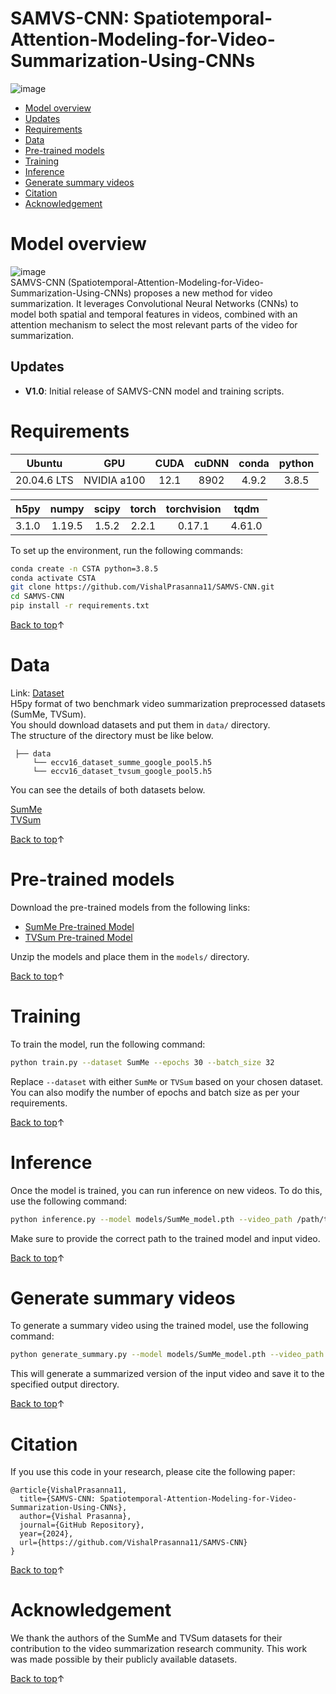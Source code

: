 # SAMVS-CNN: Spatiotemporal-Attention-Modeling-for-Video-Summarization-Using-CNNs

![image](https://github.com/VishalPrasanna11/SAMVS-CNN/assets/93433004/aa0dff4d-9b29-49a2-989a-5b6a12dba5fe)

* [Model overview](https://github.com/VishalPrasanna11/SAMVS-CNN#model-overview)
* [Updates](https://github.com/VishalPrasanna11/SAMVS-CNN#updates)
* [Requirements](https://github.com/VishalPrasanna11/SAMVS-CNN#requirements)
* [Data](https://github.com/VishalPrasanna11/SAMVS-CNN#data)
* [Pre-trained models](https://github.com/VishalPrasanna11/SAMVS-CNN#pre-trained-models)
* [Training](https://github.com/VishalPrasanna11/SAMVS-CNN#training)
* [Inference](https://github.com/VishalPrasanna11/SAMVS-CNN#inference)
* [Generate summary videos](https://github.com/VishalPrasanna11/SAMVS-CNN#generate-summary-videos)
* [Citation](https://github.com/VishalPrasanna11/SAMVS-CNN#citation)
* [Acknowledgement](https://github.com/VishalPrasanna11/SAMVS-CNN#acknowledgement)

# Model overview
![image](https://github.com/VishalPrasanna11/SAMVS-CNN/assets/93433004/537b7375-10d7-4d7d-8de0-0b69631ac635) <br/>
SAMVS-CNN (Spatiotemporal-Attention-Modeling-for-Video-Summarization-Using-CNNs) proposes a new method for video summarization. It leverages Convolutional Neural Networks (CNNs) to model both spatial and temporal features in videos, combined with an attention mechanism to select the most relevant parts of the video for summarization.

## Updates
- **V1.0**: Initial release of SAMVS-CNN model and training scripts.

# Requirements
|Ubuntu|GPU|CUDA|cuDNN|conda|python|
|:---:|:---:|:---:|:---:|:---:|:---:|
|20.04.6 LTS|NVIDIA a100 |12.1|8902|4.9.2|3.8.5|

|h5py|numpy|scipy|torch|torchvision|tqdm|
|:---:|:---:|:---:|:---:|:---:|:---:|
|3.1.0|1.19.5|1.5.2|2.2.1|0.17.1|4.61.0|

To set up the environment, run the following commands:

```bash
conda create -n CSTA python=3.8.5
conda activate CSTA
git clone https://github.com/VishalPrasanna11/SAMVS-CNN.git
cd SAMVS-CNN
pip install -r requirements.txt
```

[Back to top](https://github.com/VishalPrasanna11/SAMVS-CNN#requirements)↑

# Data
Link: [Dataset](https://drive.google.com/drive/folders/1iGfKZxexQfOxyIaOWhfU0P687dJq_KWF?usp=drive_link) <br/>
H5py format of two benchmark video summarization preprocessed datasets (SumMe, TVSum). <br/>
You should download datasets and put them in ```data/``` directory. <br/>
The structure of the directory must be like below. <br/>

```
 ├── data
     └── eccv16_dataset_summe_google_pool5.h5
     └── eccv16_dataset_tvsum_google_pool5.h5
```

You can see the details of both datasets below. <br/>

[SumMe](https://link.springer.com/chapter/10.1007/978-3-319-10584-0_33) <br/>
[TVSum](https://openaccess.thecvf.com/content_cvpr_2015/papers/Song_TVSum_Summarizing_Web_2015_CVPR_paper.pdf) <br/>

[Back to top](https://github.com/VishalPrasanna11/SAMVS-CNN#data)↑

# Pre-trained models
Download the pre-trained models from the following links:
- [SumMe Pre-trained Model](https://drive.google.com/file/d/1gJ7_dZJsyTQC4U4GFlLfURhR_0owF_5k/view?usp=sharing)
- [TVSum Pre-trained Model](https://drive.google.com/file/d/1GytXYOAHZj_qfz9Gx-TfAlJlZqEK9b9f/view?usp=sharing)

Unzip the models and place them in the `models/` directory.

[Back to top](https://github.com/VishalPrasanna11/SAMVS-CNN#pre-trained-models)↑

# Training
To train the model, run the following command:

```bash
python train.py --dataset SumMe --epochs 30 --batch_size 32
```

Replace `--dataset` with either `SumMe` or `TVSum` based on your chosen dataset. You can also modify the number of epochs and batch size as per your requirements.

[Back to top](https://github.com/VishalPrasanna11/SAMVS-CNN#training)↑

# Inference
Once the model is trained, you can run inference on new videos. To do this, use the following command:

```bash
python inference.py --model models/SumMe_model.pth --video_path /path/to/video.mp4 --output_path /path/to/output/
```

Make sure to provide the correct path to the trained model and input video.

[Back to top](https://github.com/VishalPrasanna11/SAMVS-CNN#inference)↑

# Generate summary videos
To generate a summary video using the trained model, use the following command:

```bash
python generate_summary.py --model models/SumMe_model.pth --video_path /path/to/video.mp4 --summary_output /path/to/summary_output/
```

This will generate a summarized version of the input video and save it to the specified output directory.

[Back to top](https://github.com/VishalPrasanna11/SAMVS-CNN#generate-summary-videos)↑

# Citation
If you use this code in your research, please cite the following paper:

```
@article{VishalPrasanna11,
  title={SAMVS-CNN: Spatiotemporal-Attention-Modeling-for-Video-Summarization-Using-CNNs},
  author={Vishal Prasanna},
  journal={GitHub Repository},
  year={2024},
  url={https://github.com/VishalPrasanna11/SAMVS-CNN}
}
```

[Back to top](https://github.com/VishalPrasanna11/SAMVS-CNN#citation)↑

# Acknowledgement
We thank the authors of the SumMe and TVSum datasets for their contribution to the video summarization research community. This work was made possible by their publicly available datasets.

[Back to top](https://github.com/VishalPrasanna11/SAMVS-CNN#acknowledgement)↑
```
